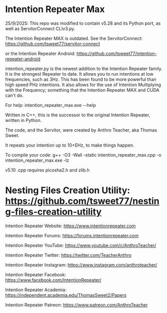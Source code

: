 # Intention Repeater Max

25/9/2025: This repo was modified to contain v5.28 and its Python port, as well as ServitorConnect CLIv3.py.

The Intention Repeater MAX is outdated. See the ServitorConnect: https://github.com/tsweet77/servitor-connect

or the Intention Repeater Android: https://github.com/tsweet77/intention-repeater-android



intention_repeater.py is the newest addition to the Intention Repeater family.
It is the strongest Repeater to date. It allows you to run intentions at low frequencies,
such as 3Hz. This has been found to be more powerful than high speed PHz intentions.
It also allows for the use of Intention Multiplying with the Frequency; something that
the Intention Repeater MAX and CUDA can't do.

For help: intention_repeater_max.exe --help

Written in C++, this is the successor to the original Intention Repeater, written in Python.

The code, and the Servitor, were created by Anthro Teacher, aka Thomas Sweet.

It repeats your intention up to 10+EHz, to make things happen.

To compile your code: g++ -O3 -Wall -static intention_repeater_max.cpp -o intention_repeater_max.exe -lz

v5.10 .cpp requires picosha2.h and zlib.h

# Nesting Files Creation Utility: https://github.com/tsweet77/nesting-files-creation-utility

Intention Repeater Website: https://www.intentionrepeater.com

Intention Repeater Forums: https://forums.intentionrepeater.com

Intention Repeater YouTube: https://www.youtube.com/c/AnthroTeacher/

Intention Repeater Twitter: https://twitter.com/TeacherAnthro

Intention Repeater Instagram: https://www.instagram.com/anthroteacher/

Intention Repeater Facebook: https://www.facebook.com/IntentionRepeater/

Intention Repeater Academia: https://independent.academia.edu/ThomasSweet2/Papers

Intention Repeater Patreon: https://www.patreon.com/AnthroTeacher
